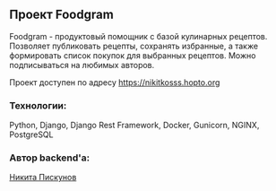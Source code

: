 ## Проект Foodgram

Foodgram - продуктовый помощник с базой кулинарных рецептов. Позволяет публиковать рецепты, сохранять избранные, а также формировать список покупок для выбранных рецептов. Можно подписываться на любимых авторов.

Проект доступен по адресу https://nikitkosss.hopto.org

### Технологии:

Python, Django, Django Rest Framework, Docker, Gunicorn, NGINX, PostgreSQL


### Автор backend'а:

[Никита Пискунов](https://vk.com/peace_canoff)